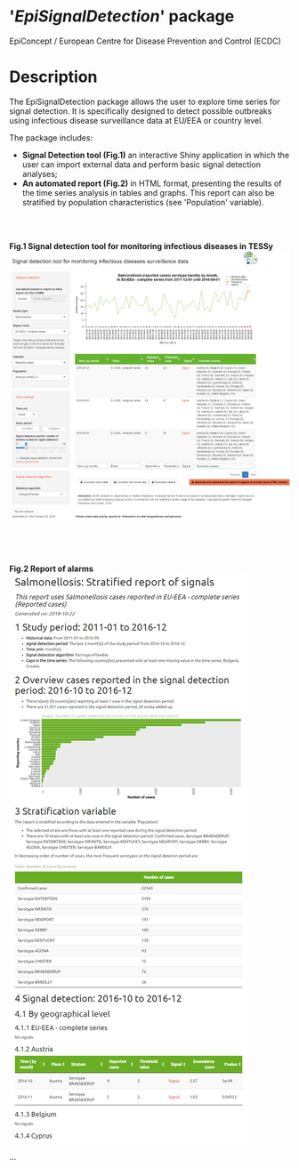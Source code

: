 # '_EpiSignalDetection_' package
EpiConcept / European Centre for Disease Prevention and Control (ECDC)


# Description
The EpiSignalDetection package allows the user to explore time series for signal detection. 
It is specifically designed to detect possible outbreaks using infectious disease surveillance data at EU/EEA or country level.

The package includes:

* __Signal Detection tool (Fig.1)__ an interactive Shiny application 
in which the user can import external data and perform basic signal detection analyses;
* __An automated report (Fig.2)__ in HTML format, presenting the results 
of the time series analysis in tables and graphs. This report can also be 
stratified by population characteristics (see 'Population' variable).

<br>
<br>

__Fig.1 Signal detection tool for monitoring infectious diseases in TESSy__
![](vignettes/img/app_full_screenshot20181022.png? "Fig.1 Signal detection tool for monitoring infectious diseases in TESSy")

<br>
<br>
<br>

__Fig.2 Report of alarms__
![](vignettes/img/report_screenshot_20181022.PNG "Fig.2 Report of alarms")

...



